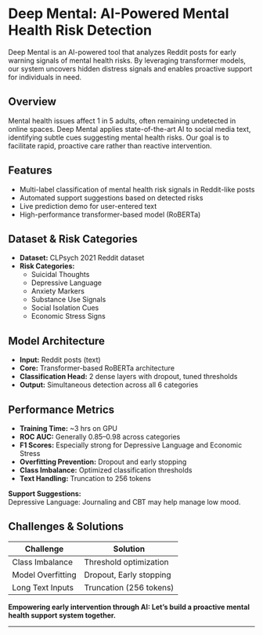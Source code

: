 # Deep Mental: AI-Powered Mental Health Risk Detection

Deep Mental is an AI-powered tool that analyzes Reddit posts for early warning signals of mental health risks. By leveraging transformer models, our system uncovers hidden distress signals and enables proactive support for individuals in need.

## Overview

Mental health issues affect 1 in 5 adults, often remaining undetected in online spaces. Deep Mental applies state-of-the-art AI to social media text, identifying subtle cues suggesting mental health risks. Our goal is to facilitate rapid, proactive care rather than reactive intervention.

## Features

- Multi-label classification of mental health risk signals in Reddit-like posts
- Automated support suggestions based on detected risks
- Live prediction demo for user-entered text
- High-performance transformer-based model (RoBERTa)

## Dataset & Risk Categories

- **Dataset:** CLPsych 2021 Reddit dataset
- **Risk Categories:**
  - Suicidal Thoughts
  - Depressive Language
  - Anxiety Markers
  - Substance Use Signals
  - Social Isolation Cues
  - Economic Stress Signs

## Model Architecture

- **Input:** Reddit posts (text)
- **Core:** Transformer-based RoBERTa architecture
- **Classification Head:** 2 dense layers with dropout, tuned thresholds
- **Output:** Simultaneous detection across all 6 categories

## Performance Metrics

- **Training Time:** ~3 hrs on GPU
- **ROC AUC:** Generally 0.85–0.98 across categories
- **F1 Scores:** Especially strong for Depressive Language and Economic Stress
- **Overfitting Prevention:** Dropout and early stopping
- **Class Imbalance:** Optimized classification thresholds
- **Text Handling:** Truncation to 256 tokens

**Support Suggestions:**  
Depressive Language: Journaling and CBT may help manage low mood.

## Challenges & Solutions

| Challenge         | Solution                |
|-------------------|------------------------|
| Class Imbalance   | Threshold optimization |
| Model Overfitting | Dropout, Early stopping|
| Long Text Inputs  | Truncation (256 tokens)|


**Empowering early intervention through AI: Let’s build a proactive mental health support system together.**

---
